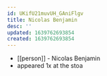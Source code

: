 ```yaml
---
id: UKifU21muvUH_GAniFlgv
title: Nicolas Benjamin
desc: ''
updated: 1639762693854
created: 1639762693854
---
```



- [[person]] - Nicolas Benjamin
- appeared 1x at the stoa
